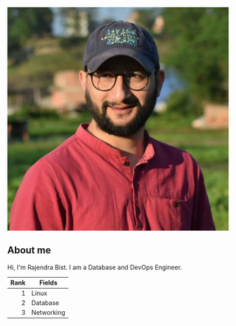 
<picture>
 <source media="(prefers-color-scheme: dark)" srcset="https://github.com/sirfrajendra/sirfrajendra/blob/main/rajendra-photo.jpg">
 <source media="(prefers-color-scheme: light)" srcset="https://github.com/sirfrajendra/sirfrajendra/blob/main/rajendra-photo.jpg">
 <img alt="I am a DevOps and Database Engineer" src="https://github.com/sirfrajendra/sirfrajendra/blob/main/rajendra-photo.jpg">
</picture>

## About me

Hi, I'm Rajendra Bist. I am a Database and DevOps Engineer.

| Rank | Fields        |
|-----:|---------------|
|     1| Linux         |
|     2| Database      |
|     3| Networking    |

